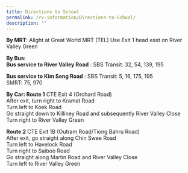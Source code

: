 ```yaml
---
title: Directions to School
permalink: /rv-information/Directions-to-School/
description: ""
---
```

**By MRT**: Alight at Great World MRT (TEL) Use Exit 1 head east on River Valley Green <br>

**By Bus:  
Bus service to River Valley Road** : SBS Transit: 32, 54, 139, 195
<br>

**Bus service to Kim Seng Road** : SBS Transit: 5, 16, 175, 195        
SMRT: 75, 970
<br>

**By Car: Route 1** CTE Exit 4 (Orchard Road)   
After exit, turn right to Kramat Road      
Turn left to Koek Road   
Go straight down to Killiney Road and subsequently River Valley Close  
Turn right to River Valley Green

  
**Route 2** CTE Exit 1B (Outram Road/Tiong Bahru Road)        
After exit, go straight along Chin Swee Road  
Turn left to Havelock Road  
Turn right to Saiboo Road  
Go straight along Martin Road and River Valley Close      
Turn left to River Valley Green